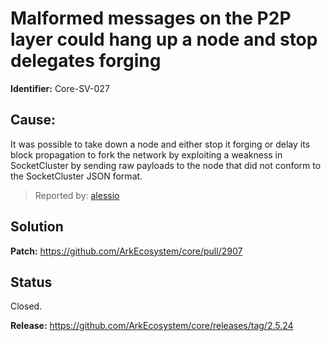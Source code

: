 # Malformed messages on the P2P layer could hang up a node and stop delegates forging

**Identifier:** Core-SV-027

## Cause: 
It was possible to take down a node and either stop it forging or delay its block propagation to fork the network by exploiting a weakness in SocketCluster by sending raw payloads to the node that did not conform to the SocketCluster JSON format.

>Reported by: [alessio](https://github.com/alessiodf)

## Solution

**Patch:** https://github.com/ArkEcosystem/core/pull/2907

## Status
Closed.

**Release:** https://github.com/ArkEcosystem/core/releases/tag/2.5.24
